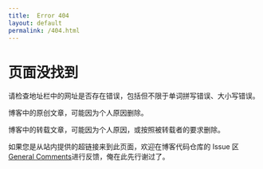 ```yaml
---
title:  Error 404
layout: default
permalink: /404.html
---
```


# 页面没找到

请检查地址栏中的网址是否存在错误，包括但不限于单词拼写错误、大小写错误。

博客中的原创文章，可能因为个人原因删除。

博客中的转载文章，可能因为个人原因，或按照被转载者的要求删除。

如果您是从站内提供的超链接来到此页面，欢迎在博客代码仓库的 Issue 区[General Comments](https://github.com/MountAye/blog/milestone/1)进行反馈，俺在此先行谢过了。
